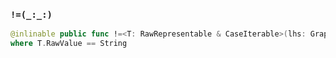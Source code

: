 ### `!=(_:_:)`

```swift
@inlinable public func !=<T: RawRepresentable & CaseIterable>(lhs: GraphQLEnum<T>?, rhs: T) -> Bool
where T.RawValue == String
```
